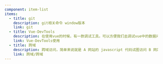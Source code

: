 ```yaml
---
component: item-list
items:
  - title: git
    description: git相关命令 window版本
    link: git
  - title: Vue-DevTools
    description: 在使用vue的时候，有一款调试工具。可以方便我们去调试vue中的数据问题
    link: Vue-DevTools使用
  - title: 跨域
    description: 跨域访问，简单来说就是 A 网站的 javascript 代码试图访问 B 网站，包括提交内容和获取内容。由于安全原因，跨域访问是被各大浏览器所默认禁止的。
    link: 跨域/跨域
---
```


